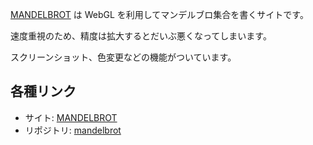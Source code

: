 [MANDELBROT](https://yukikurage.github.io/mandelbrot/) は WebGL を利用してマンデルブロ集合を書くサイトです。

速度重視のため、精度は拡大するとだいぶ悪くなってしまいます。

スクリーンショット、色変更などの機能がついています。

## 各種リンク

- サイト:
  [MANDELBROT](https://yukikurage.github.io/mandelbrot/)
- リポジトリ:
  [mandelbrot](https://github.com/yukikurage/mandelbrot)

